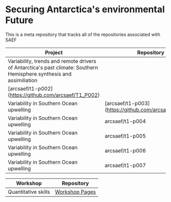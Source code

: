 # Securing Antarctica's environmental Future
This is a meta repository that tracks all of the repositories associated with SAEF

|Project                                 | Repository     |
|----------------------------------------|----------------|
|Variability, trends and remote drivers of Antarctica's past climate: Southern Hemisphere synthesis and assimiliation
 |[arcsaef/t1-p002] (https://github.com/arcsaef/T1_P002)|
|Variability in Southern Ocean upwelling |[arcsaef/t1-p003] (https://github.com/arcsaef/T1_P003)|
|Variability in Southern Ocean upwelling |arcsaef/t1-p004 |
|Variability in Southern Ocean upwelling |arcsaef/t1-p005 |
|Variability in Southern Ocean upwelling |arcsaef/t1-p006 |
|Variability in Southern Ocean upwelling |arcsaef/t1-p007 |

|Workshop                                | Repository                        |
|----------------------------------------|-----------------------------------|
|Quantitative skills                     |[Workshop Pages](https://github.com/MikeBode/SAEF_quantitative_skills) |


